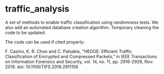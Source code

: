 # traffic_analysis
A set of methods to enable traffic classification using randomness tests. We also add an automated database creation algorithm.
Temporary cleaning the code to be updated. 


The code can be used if cited properly:

F. Casino, K. R. Choo and C. Patsakis, "HEDGE: Efficient Traffic Classification of Encrypted and Compressed Packets," in IEEE Transactions on Information Forensics and Security, vol. 14, no. 11, pp. 2916-2926, Nov. 2019.
doi: 10.1109/TIFS.2019.2911156

